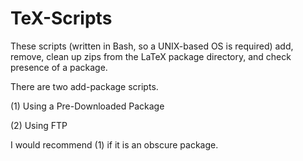 TeX-Scripts
===========

These scripts (written in Bash, so a UNIX-based OS is required) add, remove, clean up zips from the LaTeX package directory, and check presence of a package.

There are two add-package scripts.

(1) Using a Pre-Downloaded Package

(2) Using FTP

I would recommend (1) if it is an obscure package.
